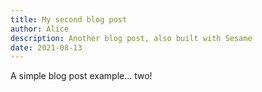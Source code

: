 ```yaml
---
title: My second blog post
author: Alice
description: Another blog post, also built with Sesame
date: 2021-08-13
---
```


A simple blog post example... two!